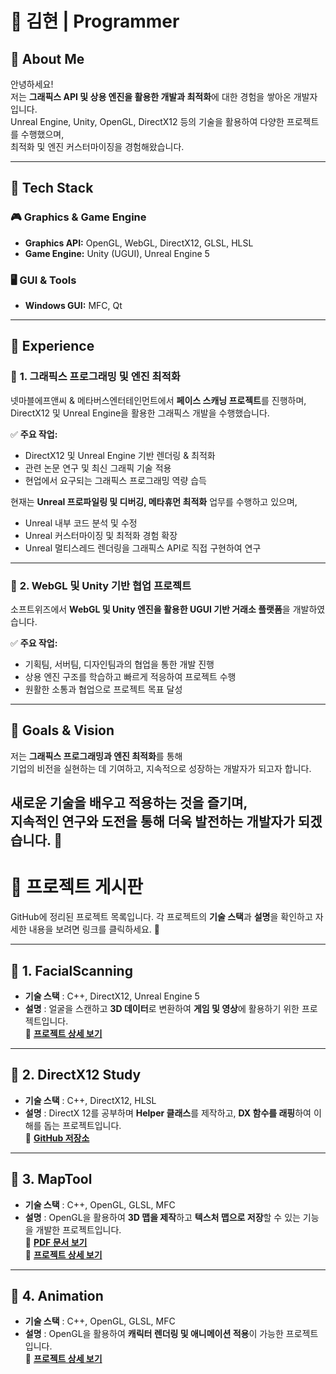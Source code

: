 # 🎨 김현 | Programmer

## 🚀 About Me
안녕하세요!  
저는 **그래픽스 API 및 상용 엔진을 활용한 개발과 최적화**에 대한 경험을 쌓아온 개발자입니다.  
Unreal Engine, Unity, OpenGL, DirectX12 등의 기술을 활용하여 다양한 프로젝트를 수행했으며,  
최적화 및 엔진 커스터마이징을 경험해왔습니다.

---

## 🔧 Tech Stack
### 🎮 Graphics & Game Engine
- **Graphics API:** OpenGL, WebGL, DirectX12, GLSL, HLSL  
- **Game Engine:** Unity (UGUI), Unreal Engine 5  

### 🖥 GUI & Tools
- **Windows GUI:** MFC, Qt  

---

## 💼 Experience

### 🏢 **1. 그래픽스 프로그래밍 및 엔진 최적화**
넷마블에프앤씨 & 메타버스엔터테인먼트에서 **페이스 스캐닝 프로젝트**를 진행하며,  
DirectX12 및 Unreal Engine을 활용한 그래픽스 개발을 수행했습니다.  

✅ **주요 작업:**  
- DirectX12 및 Unreal Engine 기반 렌더링 & 최적화  
- 관련 논문 연구 및 최신 그래픽 기술 적용  
- 현업에서 요구되는 그래픽스 프로그래밍 역량 습득  

현재는 **Unreal 프로파일링 및 디버깅, 메타휴먼 최적화** 업무를 수행하고 있으며,  
- Unreal 내부 코드 분석 및 수정  
- Unreal 커스터마이징 및 최적화 경험 확장  
- Unreal 멀티스레드 렌더링을 그래픽스 API로 직접 구현하여 연구  

---

### 🏢 **2. WebGL 및 Unity 기반 협업 프로젝트**
소프트위즈에서 **WebGL 및 Unity 엔진을 활용한 UGUI 기반 거래소 플랫폼**을 개발하였습니다.  

✅ **주요 작업:**  
- 기획팀, 서버팀, 디자인팀과의 협업을 통한 개발 진행  
- 상용 엔진 구조를 학습하고 빠르게 적응하여 프로젝트 수행  
- 원활한 소통과 협업으로 프로젝트 목표 달성  

---

## 🎯 Goals & Vision
저는 **그래픽스 프로그래밍과 엔진 최적화**를 통해  
기업의 비전을 실현하는 데 기여하고, 지속적으로 성장하는 개발자가 되고자 합니다.  

새로운 기술을 배우고 적용하는 것을 즐기며,  
지속적인 연구와 도전을 통해 더욱 발전하는 개발자가 되겠습니다. 🚀  
---

# 📌 프로젝트 게시판

GitHub에 정리된 프로젝트 목록입니다. 각 프로젝트의 **기술 스택**과 **설명**을 확인하고 자세한 내용을 보려면 링크를 클릭하세요. 🔗

---

## 📝 1. FacialScanning
- **기술 스택** : C++, DirectX12, Unreal Engine 5
- **설명** : 얼굴을 스캔하고 **3D 데이터**로 변환하여 **게임 및 영상**에 활용하기 위한 프로젝트입니다.  
🔗 [**프로젝트 상세 보기**](FacialScanning.md)

---

## 📝 2. DirectX12 Study
- **기술 스택** : C++, DirectX12, HLSL
- **설명** : DirectX 12를 공부하며 **Helper 클래스**를 제작하고, **DX 함수를 래핑**하여 이해를 돕는 프로젝트입니다.  
🔗 [**GitHub 저장소**](https://github.com/gigian0611/study)

---

## 📝 3. MapTool
- **기술 스택** : C++, OpenGL, GLSL, MFC
- **설명** : OpenGL을 활용하여 **3D 맵을 제작**하고 **텍스처 맵으로 저장**할 수 있는 기능을 개발한 프로젝트입니다.  
📄 [**PDF 문서 보기**](maptool.pdf)  
🔗 [**프로젝트 상세 보기**](MapTool.md)

---

## 📝 4. Animation
- **기술 스택** : C++, OpenGL, GLSL, MFC
- **설명** : OpenGL을 활용하여 **캐릭터 렌더링 및 애니메이션 적용**이 가능한 프로젝트입니다.  
🔗 [**프로젝트 상세 보기**](Animation.md)